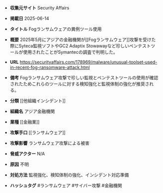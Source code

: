 - **収集元サイト**
Security Affairs

- **掲載日**
2025-06-14

- **タイトル**
Fogランサムウェアの異例ツール使用

- **概要**
2025年5月にアジアの金融機関が[[Fogランサムウェア]]攻撃を受けた際にSyteca監視ソフトやGC2 Adaptix Stowawayなど珍しいペンテストツールが使用されたことがSymantecの調査で判明した。

- **URL**
https://securityaffairs.com/178969/malware/unusual-toolset-used-in-recent-fog-ransomware-attack.html

- **備考**
Fogランサムウェア攻撃で珍しい監視とペンテストツールの使用が確認されたためこれらのツールに対する検知強化と監視体制の強化が推奨される。

- **分類**
[[他組織インシデント]]

- **組織名**
アジア金融機関

- **業種**
[[金融業]]

- **攻撃手口**
[[ランサムウェア]]

- **攻撃影響**
ランサムウェア攻撃による被害

- **脅威アクター**
N/A

- **原因**
不明

- **対処方法**
監視強化、検知体制の強化、インシデント対応準備

- **ハッシュタグ**
#ランサムウェア #サイバー攻撃 #金融機関
